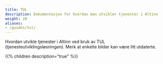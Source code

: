 ```yaml
---
title: TUL
description: Dokumentasjon for hvordan man utvikler tjenester i Altinn ved bruk av tjenesteutviklingsløsningen (TUL).
weight: 20
aliases:
- /guides/tul/
---
```


Hvordan utvikle tjenester i Altinn ved bruk av TUL (tjenesteutviklingsløsningen).
Merk at enkelte bilder kan være litt utdaterte.

{{% children description="true" %}}
